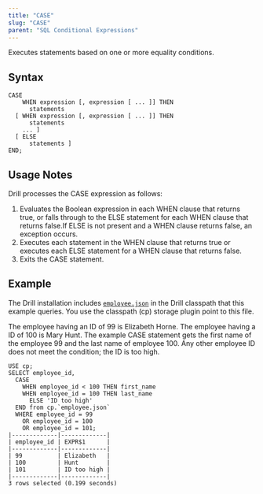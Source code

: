 ```yaml
---
title: "CASE"
slug: "CASE"
parent: "SQL Conditional Expressions"
---
```

Executes statements based on one or more equality conditions.

## Syntax

    CASE
        WHEN expression [, expression [ ... ]] THEN
          statements
      [ WHEN expression [, expression [ ... ]] THEN
          statements
        ... ]
      [ ELSE
          statements ]
    END;

## Usage Notes
Drill processes the CASE expression as follows:

1. Evaluates the Boolean expression in each WHEN clause that returns true, or falls through to the ELSE statement for each WHEN clause that returns false.If ELSE is not present and a WHEN clause returns false, an exception occurs.
2. Executes each statement in the WHEN clause that returns true or executes each ELSE statement for a WHEN clause that returns false.
3. Exits the CASE statement.

## Example

The Drill installation includes [`employee.json`]({{site.baseurl}}/docs/querying-json-files/) in the Drill classpath that this example queries. You use the classpath (cp) storage plugin point to this file.

The employee having an ID of 99 is Elizabeth Horne. The employee having a ID of 100 is Mary Hunt. The example CASE statement gets the first name of the employee 99 and the last name of employee 100. Any other employee ID does not meet the condition; the ID is too high.

    USE cp;
    SELECT employee_id,
      CASE
        WHEN employee_id < 100 THEN first_name
        WHEN employee_id = 100 THEN last_name
          ELSE 'ID too high'
      END from cp.`employee.json`
      WHERE employee_id = 99
        OR employee_id = 100
        OR employee_id = 101;
    |-------------|-------------|
    | employee_id | EXPR$1      |
    |-------------|-------------|
    | 99          | Elizabeth   |
    | 100         | Hunt        |
    | 101         | ID too high |
    |-------------|-------------|
    3 rows selected (0.199 seconds)
